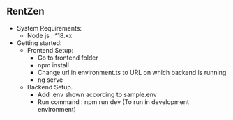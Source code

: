 ## RentZen

- System Requirements:
    - Node js : ^18.xx
- Getting started:
    - Frontend Setup:
        - Go to frontend folder
        - npm install
        - Change url in environment.ts to URL on which backend is running
        - ng serve
  - Backend Setup.
    - Add .env shown according to sample.env
    - Run command : npm run dev (To run in development environment)
